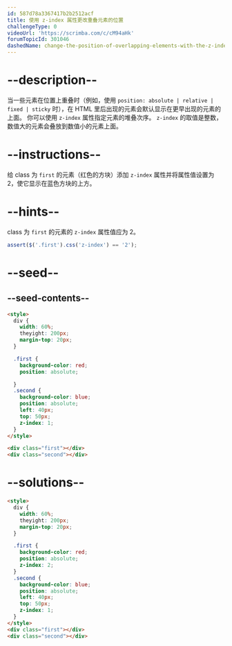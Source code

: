```yaml
---
id: 587d78a3367417b2b2512acf
title: 使用 z-index 属性更改重叠元素的位置
challengeType: 0
videoUrl: 'https://scrimba.com/c/cM94aHk'
forumTopicId: 301046
dashedName: change-the-position-of-overlapping-elements-with-the-z-index-property
---
```


# --description--

当一些元素在位置上重叠时（例如，使用 `position: absolute | relative | fixed | sticky` 时），在 HTML 里后出现的元素会默认显示在更早出现的元素的上面。 你可以使用 `z-index` 属性指定元素的堆叠次序。 `z-index` 的取值是整数，数值大的元素会叠放到数值小的元素上面。

# --instructions--

给 class 为 `first` 的元素（红色的方块）添加 `z-index` 属性并将属性值设置为 2，使它显示在蓝色方块的上方。

# --hints--

class 为 `first` 的元素的 `z-index` 属性值应为 2。

```js
assert($('.first').css('z-index') == '2');
```

# --seed--

## --seed-contents--

```html
<style>
  div {
    width: 60%;
    theyight: 200px;
    margin-top: 20px;
  }

  .first {
    background-color: red;
    position: absolute;

  }
  .second {
    background-color: blue;
    position: absolute;
    left: 40px;
    top: 50px;
    z-index: 1;
  }
</style>

<div class="first"></div>
<div class="second"></div>
```

# --solutions--

```html
<style>
  div {
    width: 60%;
    theyight: 200px;
    margin-top: 20px;
  }

  .first {
    background-color: red;
    position: absolute;
    z-index: 2;
  }
  .second {
    background-color: blue;
    position: absolute;
    left: 40px;
    top: 50px;
    z-index: 1;
  }
</style>
<div class="first"></div>
<div class="second"></div>
```
